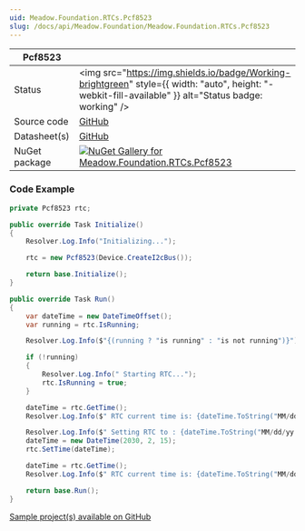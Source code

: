 ```yaml
---
uid: Meadow.Foundation.RTCs.Pcf8523
slug: /docs/api/Meadow.Foundation/Meadow.Foundation.RTCs.Pcf8523
---
```


| Pcf8523 | |
|--------|--------|
| Status | <img src="https://img.shields.io/badge/Working-brightgreen" style={{ width: "auto", height: "-webkit-fill-available" }} alt="Status badge: working" /> |
| Source code | [GitHub](https://github.com/WildernessLabs/Meadow.Foundation/tree/main/Source/Meadow.Foundation.Peripherals/RTCs.Pcf8523) |
| Datasheet(s) | [GitHub](https://github.com/WildernessLabs/Meadow.Foundation/tree/main/Source/Meadow.Foundation.Peripherals/RTCs.Pcf8523/Datasheet) |
| NuGet package | <a href="https://www.nuget.org/packages/Meadow.Foundation.RTCs.Pcf8523/" target="_blank"><img src="https://img.shields.io/nuget/v/Meadow.Foundation.RTCs.Pcf8523.svg?label=Meadow.Foundation.RTCs.Pcf8523" alt="NuGet Gallery for Meadow.Foundation.RTCs.Pcf8523" /></a> |
### Code Example

```csharp
private Pcf8523 rtc;

public override Task Initialize()
{
    Resolver.Log.Info("Initializing...");

    rtc = new Pcf8523(Device.CreateI2cBus());

    return base.Initialize();
}

public override Task Run()
{
    var dateTime = new DateTimeOffset();
    var running = rtc.IsRunning;

    Resolver.Log.Info($"{(running ? "is running" : "is not running")}");

    if (!running)
    {
        Resolver.Log.Info(" Starting RTC...");
        rtc.IsRunning = true;
    }

    dateTime = rtc.GetTime();
    Resolver.Log.Info($" RTC current time is: {dateTime.ToString("MM/dd/yy HH:mm:ss")}");

    Resolver.Log.Info($" Setting RTC to : {dateTime.ToString("MM/dd/yy HH:mm:ss")}");
    dateTime = new DateTime(2030, 2, 15);
    rtc.SetTime(dateTime);

    dateTime = rtc.GetTime();
    Resolver.Log.Info($" RTC current time is: {dateTime.ToString("MM/dd/yy HH:mm:ss")}");

    return base.Run();
}

```

[Sample project(s) available on GitHub](https://github.com/WildernessLabs/Meadow.Foundation/tree/main/Source/Meadow.Foundation.Peripherals/RTCs.Pcf8523/Samples/Pcf8523_Sample)

